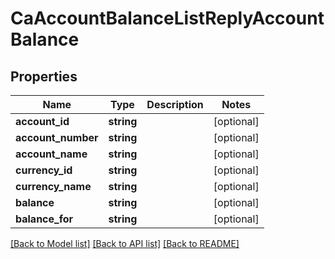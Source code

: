 # CaAccountBalanceListReplyAccountBalance

## Properties
Name | Type | Description | Notes
------------ | ------------- | ------------- | -------------
**account_id** | **string** |  | [optional] 
**account_number** | **string** |  | [optional] 
**account_name** | **string** |  | [optional] 
**currency_id** | **string** |  | [optional] 
**currency_name** | **string** |  | [optional] 
**balance** | **string** |  | [optional] 
**balance_for** | **string** |  | [optional] 

[[Back to Model list]](../README.md#documentation-for-models) [[Back to API list]](../README.md#documentation-for-api-endpoints) [[Back to README]](../README.md)


